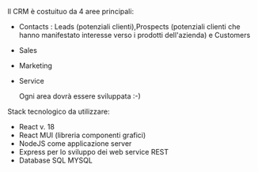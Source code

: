 Il CRM è costuituo da 4 aree principali:

- Contacts : Leads (potenziali clienti),Prospects (potenziali clienti che hanno manifestato interesse verso i prodotti dell'azienda) e Customers
- Sales
- Marketing
- Service

  Ogni area dovrà essere sviluppata :-)


Stack tecnologico da utilizzare:

- React v. 18
- React MUI (libreria componenti grafici)
- NodeJS come applicazione server
- Express per lo sviluppo dei web service REST
- Database SQL MYSQL
